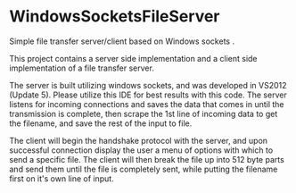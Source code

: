 # WindowsSocketsFileServer
Simple file transfer server/client based on Windows sockets .

This project contains a server side implementation and a client side implementation of a file transfer server.

The server is built utilizing windows sockets, and was developed in VS2012 (Update 5). Please utilize this IDE for best results with this code.
The server listens for incoming connections and saves the data that comes in until the transmission is complete, then scrape the 1st line of incoming
data to get the filename, and save the rest of the input to file.

The client will begin the handshake protocol with the server, and upon successful connection display the user a menu of options with which to send a specific file.
The client will then break the file up into 512 byte parts and send them until the file is completely sent, while putting the filename first on it's own line of input.
